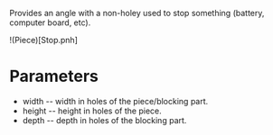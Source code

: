 Provides an angle with a non-holey used to stop something (battery,
computer board, etc).

!(Piece)[Stop.pnh]

# Parameters

* width -- width in holes of the piece/blocking part.
* height -- height in holes of the piece.
* depth -- depth in holes of the blocking part.
